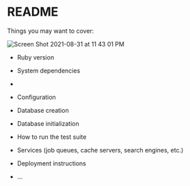 # README

Things you may want to cover:


![Screen Shot 2021-08-31 at 11 43 01 PM](https://user-images.githubusercontent.com/13910891/131620616-19dc7104-c319-48f1-b62a-ef8b1048efb6.png)

* Ruby version

* System dependencies
* 
* Configuration

* Database creation

* Database initialization

* How to run the test suite

* Services (job queues, cache servers, search engines, etc.)

* Deployment instructions

* ...
